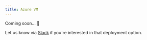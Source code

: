 ```yaml
---
title: Azure VM
---
```


Coming soon... 🚀

Let us know via [Slack](https://kestra.io/slack) if you're interested in that deployment option.